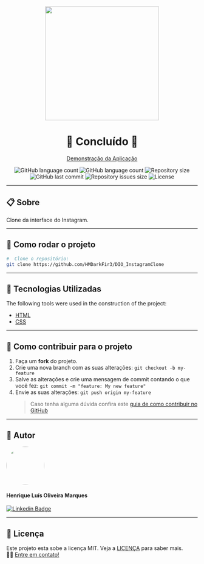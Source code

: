 <h1 align="center"> 
  <img src="https://user-images.githubusercontent.com/65872394/116157095-c1c96680-a6c2-11eb-8b54-d692c3d2e95e.png" width="300" height="auto" />
</h1>

<h1 align="center">
  🚀 Concluído 🚀
</h1>

<p align="center" >
  <a href="#">Demonstração da Aplicação</a>
</p>

<p align="center" >
  <img alt="GitHub language count" src="https://img.shields.io/github/languages/top/hmdarkfir3/DIO_InstagramClone" />
  
  <img alt="GitHub language count" src="https://img.shields.io/github/languages/count/hmdarkfir3/DIO_InstagramClone" />

  <img alt="Repository size" src="https://img.shields.io/github/repo-size/hmdarkfir3/DIO_InstagramClone">
  
  <img alt="GitHub last commit" src="https://img.shields.io/github/last-commit/hmdarkfir3/DIO_InstagramClone">
  
  <img alt="Repository issues size" src="https://img.shields.io/github/issues/hmdarkfir3/DIO_InstagramClone">
  
  <img alt="License" src="https://img.shields.io/badge/license-MIT-blue.svg" />
</p>
  
---

## 📋 Sobre

Clone da interface do Instagram.

---

## 📂 Como rodar o projeto

```bash
#  Clone o repositório:
git clone https://github.com/HMDarkFir3/DIO_InstagramClone
```

---

## 🚀 Tecnologias Utilizadas

The following tools were used in the construction of the project:

- [HTML](https://developer.mozilla.org/pt-BR/docs/Web/Guide/HTML/HTML5)
- [CSS](https://developer.mozilla.org/pt-BR/docs/Web/CSS)

---

## 💪 Como contribuir para o projeto

1. Faça um **fork** do projeto.
2. Crie uma nova branch com as suas alterações: `git checkout -b my-feature`
3. Salve as alterações e crie uma mensagem de commit contando o que você fez: `git commit -m "feature: My new feature"`
4. Envie as suas alterações: `git push origin my-feature`
   > Caso tenha alguma dúvida confira este [guia de como contribuir no GitHub](https://github.com/firstcontributions/first-contributions)

---

## 🧑 Autor

<img style="border-radius: 50%;" src="https://github.com/HMDarkFir3.png" width="100px;" alt=""/>
<h4>Henrique Luís Oliveira Marques</h4>

[![Linkedin Badge](https://img.shields.io/badge/-Henrique-blue?style=flat-square&logo=Linkedin&logoColor=white&link=https://www.linkedin.com/in/henrique-luís-oliveira-marques-3406361a7/)](https://www.linkedin.com/in/henrique-luís-oliveira-marques-3406361a7/)

---

## 📝 Licença

Este projeto esta sobe a licença MIT. Veja a [LICENÇA](./LICENSE) para saber mais.
<br>
👋🏽 [Entre em contato!](https://www.linkedin.com/in/henrique-luís-oliveira-marques-3406361a7/)
